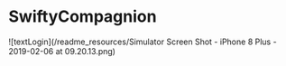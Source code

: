 # SwiftyCompagnion

![textLogin](/readme_resources/Simulator Screen Shot - iPhone 8 Plus - 2019-02-06 at 09.20.13.png)
